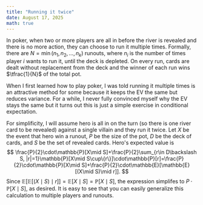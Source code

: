 ```yaml
---
title: "Running it twice"
date: August 17, 2025
math: true
---
```


In poker, when two or more players are all in before the river is revealed and there is no more action, they can choose to run it multiple times. Formally, there are $N=\min(n_1, n_2, \dots, n_k)$ runouts, where $n_i$ is the number of times player $i$ wants to run it, until the deck is depleted. On every run, cards are dealt without replacement from the deck and the winner of each run wins $\tfrac{1}{N}$ of the total pot.

When I first learned how to play poker, I was told running it multiple times is an attractive method for some because it keeps the EV the same but reduces variance. For a while, I never fully convinced myself why the EV stays the same but it turns out this is just a simple exercise in conditional expectation.

For simplificity, I will assume hero is all in on the turn (so there is one river card to be revealed) against a single villain and they run it twice. Let $X$ be the event that hero win a runout, $P$ be the size of the pot, $D$ be the deck of cards, and $S$ be the set of revealed cards. Hero's expected value is
$$
    \frac{P}{2}\cdot\mathbb{P}[X\mid S]+\frac{P}{2}\sum_{r\in D\backslash S, |r|=1}\mathbb{P}[X\mid S\cup\{r\}]\cdot\mathbb{P}[r]=\frac{P}{2}\cdot\mathbb{P}[X\mid S]+\frac{P}{2}\cdot\mathbb{E}[\mathbb{E}[(X\mid S)\mid r]].
$$
Since $\mathbb{E}[\mathbb{E}[(X\mid S)\mid r]]=\mathbb{E}[X\mid S]=\mathbb{P}[X\mid S]$, the expression simplifes to $P\cdot\mathbb{P}[X\mid S]$, as desired. It is easy to see that you can easily generalize this calculation to multiple players and runouts.